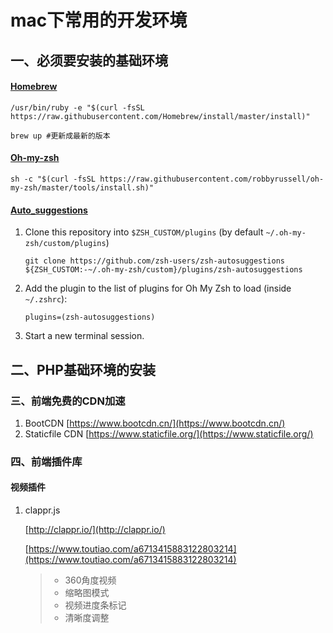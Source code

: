 # mac下常用的开发环境


## 一、必须要安装的基础环境

#### [Homebrew](https://brew.sh/)

```shell
/usr/bin/ruby -e "$(curl -fsSL https://raw.githubusercontent.com/Homebrew/install/master/install)"
```

```shell
brew up #更新成最新的版本
```

#### [Oh-my-zsh](https://ohmyz.sh/)

```shell
sh -c "$(curl -fsSL https://raw.githubusercontent.com/robbyrussell/oh-my-zsh/master/tools/install.sh)"
```

#### [Auto_suggestions](https://github.com/zsh-users/zsh-autosuggestions)

1. Clone this repository into `$ZSH_CUSTOM/plugins` (by default `~/.oh-my-zsh/custom/plugins`)

   ```shell
   git clone https://github.com/zsh-users/zsh-autosuggestions ${ZSH_CUSTOM:-~/.oh-my-zsh/custom}/plugins/zsh-autosuggestions
   ```

2. Add the plugin to the list of plugins for Oh My Zsh to load (inside `~/.zshrc`):

   ```
   plugins=(zsh-autosuggestions)
   ```

3. Start a new terminal session.



##  二、PHP基础环境的安装



### 三、前端免费的CDN加速

1. BootCDN [https://www.bootcdn.cn/](https://www.bootcdn.cn/)
2. Staticfile CDN [https://www.staticfile.org/](https://www.staticfile.org/)



###  四、前端插件库

#### 视频插件

1. clappr.js 

   [http://clappr.io/](http://clappr.io/) 

   [https://www.toutiao.com/a6713415883122803214](https://www.toutiao.com/a6713415883122803214)

   > - 360角度视频
   > - 缩略图模式
   > - 视频进度条标记
   > - 清晰度调整